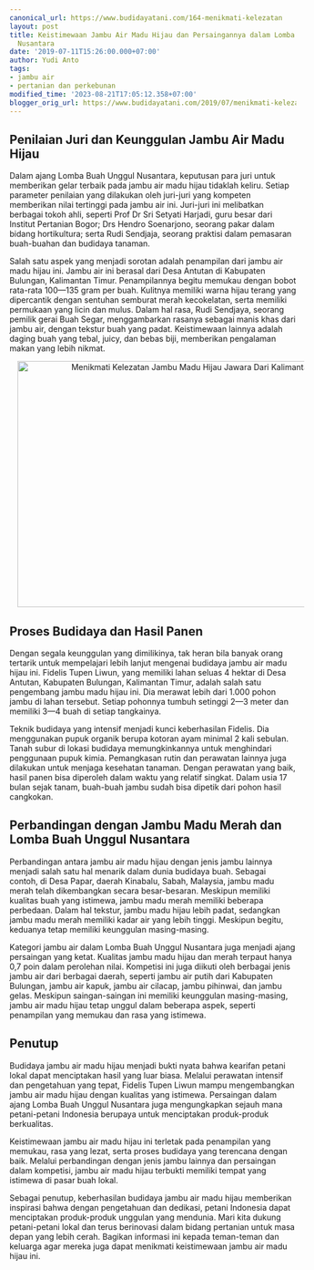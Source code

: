 ```yaml
---
canonical_url: https://www.budidayatani.com/164-menikmati-kelezatan
layout: post
title: Keistimewaan Jambu Air Madu Hijau dan Persaingannya dalam Lomba Buah Unggul
  Nusantara
date: '2019-07-11T15:26:00.000+07:00'
author: Yudi Anto
tags:
- jambu air
- pertanian dan perkebunan
modified_time: '2023-08-21T17:05:12.358+07:00'
blogger_orig_url: https://www.budidayatani.com/2019/07/menikmati-kelezatan-jambu-madu-hijau.html
---
```


<h2>Penilaian Juri dan Keunggulan Jambu Air Madu Hijau</h2><p>Dalam ajang Lomba Buah Unggul Nusantara, keputusan para juri untuk memberikan gelar terbaik pada jambu air madu hijau tidaklah keliru. Setiap parameter penilaian yang dilakukan oleh juri-juri yang kompeten memberikan nilai tertinggi pada jambu air ini. Juri-juri ini melibatkan berbagai tokoh ahli, seperti Prof Dr Sri Setyati Harjadi, guru besar dari Institut Pertanian Bogor; Drs Hendro Soenarjono, seorang pakar dalam bidang hortikultura; serta Rudi Sendjaja, seorang praktisi dalam pemasaran buah-buahan dan budidaya tanaman.</p><p>Salah satu aspek yang menjadi sorotan adalah penampilan dari jambu air madu hijau ini. Jambu air ini berasal dari Desa Antutan di Kabupaten Bulungan, Kalimantan Timur. Penampilannya begitu memukau dengan bobot rata-rata 100—135 gram per buah. Kulitnya memiliki warna hijau terang yang dipercantik dengan sentuhan semburat merah kecokelatan, serta memiliki permukaan yang licin dan mulus. Dalam hal rasa, Rudi Sendjaya, seorang pemilik gerai Buah Segar, menggambarkan rasanya sebagai manis khas dari jambu air, dengan tekstur buah yang padat. Keistimewaan lainnya adalah daging buah yang tebal, juicy, dan bebas biji, memberikan pengalaman makan yang lebih nikmat.</p><div class="separator" style="clear: both; text-align: center;"><a href="https://blogger.googleusercontent.com/img/b/R29vZ2xl/AVvXsEh0q4o6IFKhfPOGrWj0gdZD5P3NReDOHim0PJM1OTygg_L3LzY139-K2PycNbiWk1xmTPQGxCjQIloNfQVJ0bBSHJ861hH1r6dzqcU9-GR0PJN4nB-3AdrBQXffvPtITePBj4JXmPYglFEgJ1zuLuEbNfGGHhsWKKpRabbPvI0NYfy78adxK7VOsyVwXA0O/s800/jambu%20air_800x541.jpg" imageanchor="1" style="margin-left: 1em; margin-right: 1em;"><img alt="Menikmati Kelezatan Jambu Madu Hijau Jawara Dari Kalimantan Timur" border="0" data-original-height="541" data-original-width="800" height="432" src="https://blogger.googleusercontent.com/img/b/R29vZ2xl/AVvXsEh0q4o6IFKhfPOGrWj0gdZD5P3NReDOHim0PJM1OTygg_L3LzY139-K2PycNbiWk1xmTPQGxCjQIloNfQVJ0bBSHJ861hH1r6dzqcU9-GR0PJN4nB-3AdrBQXffvPtITePBj4JXmPYglFEgJ1zuLuEbNfGGHhsWKKpRabbPvI0NYfy78adxK7VOsyVwXA0O/w640-h432/jambu%20air_800x541.jpg" width="640" /></a></div><h2>Proses Budidaya dan Hasil Panen</h2><p>Dengan segala keunggulan yang dimilikinya, tak heran bila banyak orang tertarik untuk mempelajari lebih lanjut mengenai budidaya jambu air madu hijau ini. Fidelis Tupen Liwun, yang memiliki lahan seluas 4 hektar di Desa Antutan, Kabupaten Bulungan, Kalimantan Timur, adalah salah satu pengembang jambu madu hijau ini. Dia merawat lebih dari 1.000 pohon jambu di lahan tersebut. Setiap pohonnya tumbuh setinggi 2—3 meter dan memiliki 3—4 buah di setiap tangkainya.</p><p>Teknik budidaya yang intensif menjadi kunci keberhasilan Fidelis. Dia menggunakan pupuk organik berupa kotoran ayam minimal 2 kali sebulan. Tanah subur di lokasi budidaya memungkinkannya untuk menghindari penggunaan pupuk kimia. Pemangkasan rutin dan perawatan lainnya juga dilakukan untuk menjaga kesehatan tanaman. Dengan perawatan yang baik, hasil panen bisa diperoleh dalam waktu yang relatif singkat. Dalam usia 17 bulan sejak tanam, buah-buah jambu sudah bisa dipetik dari pohon hasil cangkokan.</p><h2>Perbandingan dengan Jambu Madu Merah dan Lomba Buah Unggul Nusantara</h2><p>Perbandingan antara jambu air madu hijau dengan jenis jambu lainnya menjadi salah satu hal menarik dalam dunia budidaya buah. Sebagai contoh, di Desa Papar, daerah Kinabalu, Sabah, Malaysia, jambu madu merah telah dikembangkan secara besar-besaran. Meskipun memiliki kualitas buah yang istimewa, jambu madu merah memiliki beberapa perbedaan. Dalam hal tekstur, jambu madu hijau lebih padat, sedangkan jambu madu merah memiliki kadar air yang lebih tinggi. Meskipun begitu, keduanya tetap memiliki keunggulan masing-masing.</p><p>Kategori jambu air dalam Lomba Buah Unggul Nusantara juga menjadi ajang persaingan yang ketat. Kualitas jambu madu hijau dan merah terpaut hanya 0,7 poin dalam perolehan nilai. Kompetisi ini juga diikuti oleh berbagai jenis jambu air dari berbagai daerah, seperti jambu air putih dari Kabupaten Bulungan, jambu air kapuk, jambu air cilacap, jambu pihinwai, dan jambu gelas. Meskipun saingan-saingan ini memiliki keunggulan masing-masing, jambu air madu hijau tetap unggul dalam beberapa aspek, seperti penampilan yang memukau dan rasa yang istimewa.</p><h2>Penutup</h2><p>Budidaya jambu air madu hijau menjadi bukti nyata bahwa kearifan petani lokal dapat menciptakan hasil yang luar biasa. Melalui perawatan intensif dan pengetahuan yang tepat, Fidelis Tupen Liwun mampu mengembangkan jambu air madu hijau dengan kualitas yang istimewa. Persaingan dalam ajang Lomba Buah Unggul Nusantara juga mengungkapkan sejauh mana petani-petani Indonesia berupaya untuk menciptakan produk-produk berkualitas.</p><p>Keistimewaan jambu air madu hijau ini terletak pada penampilan yang memukau, rasa yang lezat, serta proses budidaya yang terencana dengan baik. Melalui perbandingan dengan jenis jambu lainnya dan persaingan dalam kompetisi, jambu air madu hijau terbukti memiliki tempat yang istimewa di pasar buah lokal.</p><p>Sebagai penutup, keberhasilan budidaya jambu air madu hijau memberikan inspirasi bahwa dengan pengetahuan dan dedikasi, petani Indonesia dapat menciptakan produk-produk unggulan yang mendunia. Mari kita dukung petani-petani lokal dan terus berinovasi dalam bidang pertanian untuk masa depan yang lebih cerah. Bagikan informasi ini kepada teman-teman dan keluarga agar mereka juga dapat menikmati keistimewaan jambu air madu hijau ini.</p>